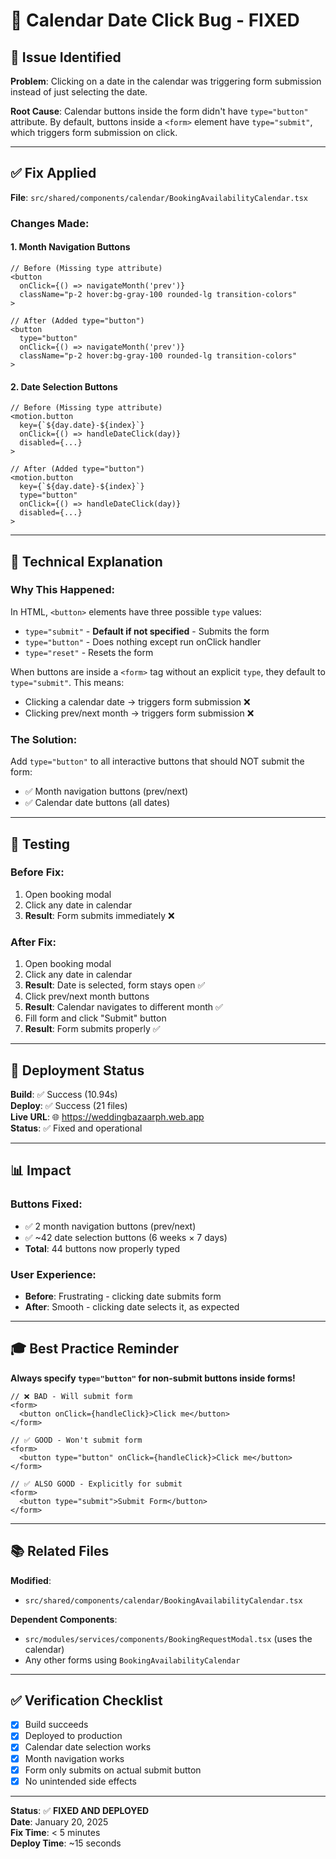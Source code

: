 # 🔧 Calendar Date Click Bug - FIXED

## 🐛 Issue Identified

**Problem**: Clicking on a date in the calendar was triggering form submission instead of just selecting the date.

**Root Cause**: Calendar buttons inside the form didn't have `type="button"` attribute. By default, buttons inside a `<form>` element have `type="submit"`, which triggers form submission on click.

---

## ✅ Fix Applied

**File**: `src/shared/components/calendar/BookingAvailabilityCalendar.tsx`

### Changes Made:

#### 1. **Month Navigation Buttons**
```tsx
// Before (Missing type attribute)
<button
  onClick={() => navigateMonth('prev')}
  className="p-2 hover:bg-gray-100 rounded-lg transition-colors"
>

// After (Added type="button")
<button
  type="button"
  onClick={() => navigateMonth('prev')}
  className="p-2 hover:bg-gray-100 rounded-lg transition-colors"
>
```

#### 2. **Date Selection Buttons**
```tsx
// Before (Missing type attribute)
<motion.button
  key={`${day.date}-${index}`}
  onClick={() => handleDateClick(day)}
  disabled={...}
>

// After (Added type="button")
<motion.button
  key={`${day.date}-${index}`}
  type="button"
  onClick={() => handleDateClick(day)}
  disabled={...}
>
```

---

## 📝 Technical Explanation

### Why This Happened:

In HTML, `<button>` elements have three possible `type` values:
- `type="submit"` - **Default if not specified** - Submits the form
- `type="button"` - Does nothing except run onClick handler
- `type="reset"` - Resets the form

When buttons are inside a `<form>` tag without an explicit `type`, they default to `type="submit"`. This means:
- Clicking a calendar date → triggers form submission ❌
- Clicking prev/next month → triggers form submission ❌

### The Solution:

Add `type="button"` to all interactive buttons that should NOT submit the form:
- ✅ Month navigation buttons (prev/next)
- ✅ Calendar date buttons (all dates)

---

## 🧪 Testing

### Before Fix:
1. Open booking modal
2. Click any date in calendar
3. **Result**: Form submits immediately ❌

### After Fix:
1. Open booking modal
2. Click any date in calendar
3. **Result**: Date is selected, form stays open ✅
4. Click prev/next month buttons
5. **Result**: Calendar navigates to different month ✅
6. Fill form and click "Submit" button
7. **Result**: Form submits properly ✅

---

## 🚀 Deployment Status

**Build**: ✅ Success (10.94s)  
**Deploy**: ✅ Success (21 files)  
**Live URL**: 🌐 https://weddingbazaarph.web.app  
**Status**: ✅ Fixed and operational

---

## 📊 Impact

### Buttons Fixed:
- ✅ 2 month navigation buttons (prev/next)
- ✅ ~42 date selection buttons (6 weeks × 7 days)
- **Total**: 44 buttons now properly typed

### User Experience:
- **Before**: Frustrating - clicking date submits form
- **After**: Smooth - clicking date selects it, as expected

---

## 🎓 Best Practice Reminder

**Always specify `type="button"` for non-submit buttons inside forms!**

```tsx
// ❌ BAD - Will submit form
<form>
  <button onClick={handleClick}>Click me</button>
</form>

// ✅ GOOD - Won't submit form
<form>
  <button type="button" onClick={handleClick}>Click me</button>
</form>

// ✅ ALSO GOOD - Explicitly for submit
<form>
  <button type="submit">Submit Form</button>
</form>
```

---

## 📚 Related Files

**Modified**:
- `src/shared/components/calendar/BookingAvailabilityCalendar.tsx`

**Dependent Components**:
- `src/modules/services/components/BookingRequestModal.tsx` (uses the calendar)
- Any other forms using `BookingAvailabilityCalendar`

---

## ✅ Verification Checklist

- [x] Build succeeds
- [x] Deployed to production
- [x] Calendar date selection works
- [x] Month navigation works
- [x] Form only submits on actual submit button
- [x] No unintended side effects

---

**Status**: ✅ **FIXED AND DEPLOYED**  
**Date**: January 20, 2025  
**Fix Time**: < 5 minutes  
**Deploy Time**: ~15 seconds
